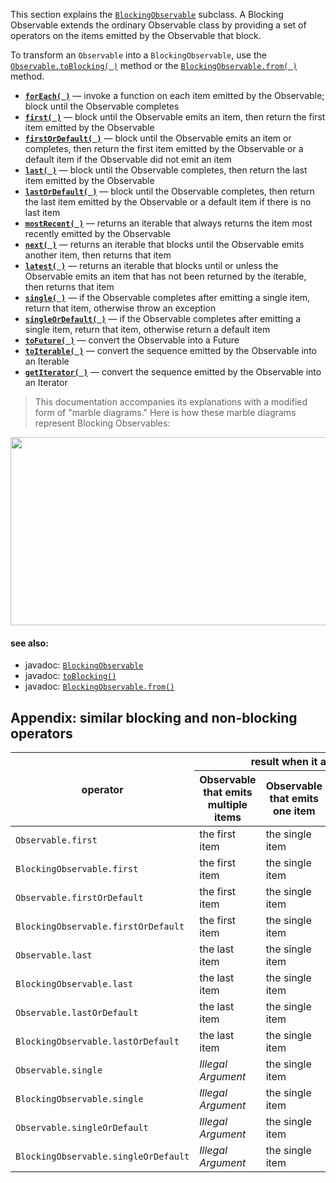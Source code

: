 This section explains the [`BlockingObservable`](http://reactivex.io/RxJava/javadoc/rx/observables/BlockingObservable.html) subclass. A Blocking Observable extends the ordinary Observable class by providing a set of operators on the items emitted by the Observable that block.

To transform an `Observable` into a `BlockingObservable`, use the [`Observable.toBlocking( )`](http://reactivex.io/RxJava/javadoc/rx/Observable.html#toBlocking()) method or the [`BlockingObservable.from( )`](http://reactivex.io/RxJava/javadoc/rx/observables/BlockingObservable.html#from(rx.Observable)) method.

* [**`forEach( )`**](http://reactivex.io/documentation/operators/subscribe.html) — invoke a function on each item emitted by the Observable; block until the Observable completes
* [**`first( )`**](http://reactivex.io/documentation/operators/first.html) — block until the Observable emits an item, then return the first item emitted by the Observable
* [**`firstOrDefault( )`**](http://reactivex.io/documentation/operators/first.html) — block until the Observable emits an item or completes, then return the first item emitted by the Observable or a default item if the Observable did not emit an item
* [**`last( )`**](http://reactivex.io/documentation/operators/last.html) — block until the Observable completes, then return the last item emitted by the Observable
* [**`lastOrDefault( )`**](http://reactivex.io/documentation/operators/last.html) — block until the Observable completes, then return the last item emitted by the Observable or a default item if there is no last item
* [**`mostRecent( )`**](http://reactivex.io/documentation/operators/first.html) — returns an iterable that always returns the item most recently emitted by the Observable
* [**`next( )`**](http://reactivex.io/documentation/operators/takelast.html) — returns an iterable that blocks until the Observable emits another item, then returns that item
* [**`latest( )`**](http://reactivex.io/documentation/operators/first.html) — returns an iterable that blocks until or unless the Observable emits an item that has not been returned by the iterable, then returns that item
* [**`single( )`**](http://reactivex.io/documentation/operators/first.html) — if the Observable completes after emitting a single item, return that item, otherwise throw an exception
* [**`singleOrDefault( )`**](http://reactivex.io/documentation/operators/first.html) — if the Observable completes after emitting a single item, return that item, otherwise return a default item
* [**`toFuture( )`**](http://reactivex.io/documentation/operators/to.html) — convert the Observable into a Future
* [**`toIterable( )`**](http://reactivex.io/documentation/operators/to.html) — convert the sequence emitted by the Observable into an Iterable
* [**`getIterator( )`**](http://reactivex.io/documentation/operators/to.html) — convert the sequence emitted by the Observable into an Iterator

> This documentation accompanies its explanations with a modified form of "marble diagrams." Here is how these marble diagrams represent Blocking Observables:

<img src="/ReactiveX/RxJava/wiki/images/rx-operators/B.legend.v3.png" width="640" height="301" />

#### see also:
* javadoc: <a href="http://reactivex.io/RxJava/javadoc/rx/observables/BlockingObservable.html">`BlockingObservable`</a>
* javadoc: <a href="http://reactivex.io/RxJava/javadoc/rx/Observable.html#toBlocking()">`toBlocking()`</a>
* javadoc: <a href="http://reactivex.io/RxJava/javadoc/rx/observables/BlockingObservable.html#from(rx.Observable)">`BlockingObservable.from()`</a>

## Appendix: similar blocking and non-blocking operators

<table>
 <thead>
  <tr><th rowspan="2">operator</th><th colspan="3">result when it acts on</th><th rowspan="2">equivalent in Rx.NET</th></tr>
  <tr><th>Observable that emits multiple items</th><th>Observable that emits one item</th><th>Observable that emits no items</th></tr>
 </thead>
 <tbody>
  <tr><td><code>Observable.first</code></td><td>the first item</td><td>the single item</td><td><i>NoSuchElement</i></td><td><code>firstAsync</code></td></tr>
  <tr><td><code>BlockingObservable.first</code></td><td>the first item</td><td>the single item</td><td><i>NoSuchElement</i></td><td><code>first</code></td></tr>
  <tr><td><code>Observable.firstOrDefault</code></td><td>the first item</td><td>the single item</td><td>the default item</td><td><code>firstOrDefaultAsync</code></td></tr>
  <tr><td><code>BlockingObservable.firstOrDefault</code></td><td>the first item</td><td>the single item</td><td>the default item</td><td><code>firstOrDefault</code></td></tr>
  <tr><td><code>Observable.last</code></td><td>the last item</td><td>the single item</td><td><i>NoSuchElement</i></td><td><code>lastAsync</code></td></tr>
  <tr><td><code>BlockingObservable.last</code></td><td>the last item</td><td>the single item</td><td><i>NoSuchElement</i></td><td><code>last</code></td></tr>
  <tr><td><code>Observable.lastOrDefault</code></td><td>the last item</td><td>the single item</td><td>the default item</td><td><code>lastOrDefaultAsync</code></td></tr>
  <tr><td><code>BlockingObservable.lastOrDefault</code></td><td>the last item</td><td>the single item</td><td>the default item</td><td><code>lastOrDefault</code></td></tr>
  <tr><td><code>Observable.single</code></td><td><i>Illegal Argument</i></td><td>the single item</td><td><i>NoSuchElement</i></td><td><code>singleAsync</code></td></tr>
  <tr><td><code>BlockingObservable.single</code></td><td><i>Illegal Argument</i></td><td>the single item</td><td><i>NoSuchElement</i></td><td><code>single</code></td></tr>
  <tr><td><code>Observable.singleOrDefault</code></td><td><i>Illegal Argument</i></td><td>the single item</td><td>the default item</td><td><code>singleOrDefaultAsync</code></td></tr>
  <tr><td><code>BlockingObservable.singleOrDefault</code></td><td><i>Illegal Argument</i></td><td>the single item</td><td>the default item</td><td><code>singleOrDefault</code></td></tr>
 </tbody>
</table>
